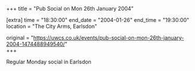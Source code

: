 +++
title = "Pub Social on Mon 26th January 2004"

[extra]
time = "18:30:00"
end_date = "2004-01-26"
end_time = "19:30:00"
location = "The City Arms, Earlsdon"

original = "https://uwcs.co.uk/events/pub-social-on-mon-26th-january-2004-1474488949540/"    
+++

Regular Monday social in Earlsdon

